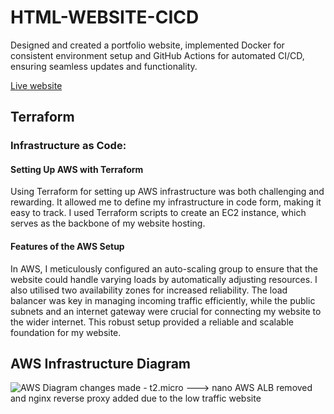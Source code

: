 # HTML-WEBSITE-CICD
Designed and created a portfolio website, implemented Docker for consistent environment setup and GitHub Actions for automated CI/CD, ensuring seamless updates and functionality.


[Live website](https://moesportfolio.com/)

## Terraform

### Infrastructure as Code:

#### Setting Up AWS with Terraform

Using Terraform for setting up AWS infrastructure was both challenging and rewarding. It allowed me to define my infrastructure in code form, making it easy to track. I used Terraform scripts to create an EC2 instance, which serves as the backbone of my website hosting.

#### Features of the AWS Setup

In AWS, I meticulously configured an auto-scaling group to ensure that the website could handle varying loads by automatically adjusting resources. I also utilised two availability zones for increased reliability. The load balancer was key in managing incoming traffic efficiently, while the public subnets and an internet gateway were crucial for connecting my website to the wider internet. This robust setup provided a reliable and scalable foundation for my website.

## AWS Infrastructure Diagram

![AWS Diagram](/AWS-Structure.png)
changes made - t2.micro ---> nano 
AWS ALB removed and nginx reverse proxy added due to the low traffic website